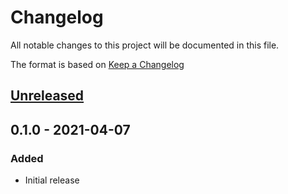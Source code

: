 # Changelog
All notable changes to this project will be documented in this file.

The format is based on [Keep a Changelog](http://keepachangelog.com/en/1.0.0/)

## [Unreleased]

## 0.1.0 - 2021-04-07
### Added
* Initial release

[Unreleased]: https://github.com/nwtgck/hb/compare/v0.1.0...HEAD

